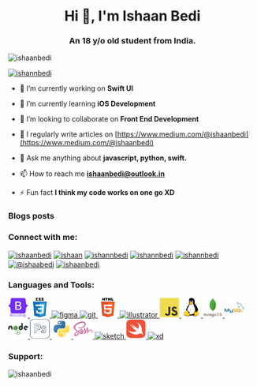 
<h1 align="center">Hi 👋, I'm Ishaan Bedi</h1>
<h3 align="center">An 18 y/o old student from India.</h3>

<p align="left"> <img src="https://komarev.com/ghpvc/?username=ishaanbedi&label=Visits%20so%20far&color=0e75b6&style=flat" alt="ishaanbedi" /> </p>

<p align="left"> <a href="https://twitter.com/ishannbedi" target="blank"><img src="https://img.shields.io/twitter/follow/ishannbedi?logo=twitter&style=for-the-badge" alt="ishannbedi" /></a> </p>

- 🔭 I’m currently working on **Swift UI**

- 🌱 I’m currently learning **iOS Development**

- 👯 I’m looking to collaborate on **Front End Development**

- 📝 I regularly write articles on [https://www.medium.com/@ishaanbedi](https://www.medium.com/@ishaanbedi)

- 💬 Ask me anything about **javascript, python, swift.**

- 📫 How to reach me **ishaanbedi@outlook.in**

- ⚡ Fun fact **I think my code works on one go XD**

### Blogs posts
<!-- BLOG-POST-LIST:START -->
<!-- BLOG-POST-LIST:END -->

<h3 align="left">Connect with me:</h3>
<p align="left">
<a href="https://codepen.io/ishaanbedi" target="blank"><img align="center" src="https://cdn.jsdelivr.net/npm/simple-icons@3.0.1/icons/codepen.svg" alt="ishaanbedi" height="30" width="40" /></a>
<a href="https://dev.to/ishaan" target="blank"><img align="center" src="https://cdn.jsdelivr.net/npm/simple-icons@3.0.1/icons/dev-dot-to.svg" alt="ishaan" height="30" width="40" /></a>
<a href="https://twitter.com/ishannbedi" target="blank"><img align="center" src="https://cdn.jsdelivr.net/npm/simple-icons@3.0.1/icons/twitter.svg" alt="ishannbedi" height="30" width="40" /></a>
<a href="https://linkedin.com/in/ishannbedi" target="blank"><img align="center" src="https://cdn.jsdelivr.net/npm/simple-icons@3.0.1/icons/linkedin.svg" alt="ishannbedi" height="30" width="40" /></a>
<a href="https://instagram.com/ishannbedi" target="blank"><img align="center" src="https://cdn.jsdelivr.net/npm/simple-icons@3.0.1/icons/instagram.svg" alt="ishannbedi" height="30" width="40" /></a>
<a href="https://medium.com/@ishaabedi" target="blank"><img align="center" src="https://cdn.jsdelivr.net/npm/simple-icons@3.0.1/icons/medium.svg" alt="@ishaabedi" height="30" width="40" /></a>
<a href="https://www.youtube.com/c/ishaanbedi" target="blank"><img align="center" src="https://cdn.jsdelivr.net/npm/simple-icons@3.0.1/icons/youtube.svg" alt="ishaanbedi" height="30" width="40" /></a>
</p>

<h3 align="left">Languages and Tools:</h3>
<p align="left"> <a href="https://getbootstrap.com" target="_blank"> <img src="https://raw.githubusercontent.com/devicons/devicon/master/icons/bootstrap/bootstrap-plain-wordmark.svg" alt="bootstrap" width="40" height="40"/> </a> <a href="https://www.w3schools.com/css/" target="_blank"> <img src="https://raw.githubusercontent.com/devicons/devicon/master/icons/css3/css3-original-wordmark.svg" alt="css3" width="40" height="40"/> </a> <a href="https://www.figma.com/" target="_blank"> <img src="https://www.vectorlogo.zone/logos/figma/figma-icon.svg" alt="figma" width="40" height="40"/> </a> <a href="https://git-scm.com/" target="_blank"> <img src="https://www.vectorlogo.zone/logos/git-scm/git-scm-icon.svg" alt="git" width="40" height="40"/> </a> <a href="https://www.w3.org/html/" target="_blank"> <img src="https://raw.githubusercontent.com/devicons/devicon/master/icons/html5/html5-original-wordmark.svg" alt="html5" width="40" height="40"/> </a> <a href="https://www.adobe.com/in/products/illustrator.html" target="_blank"> <img src="https://www.vectorlogo.zone/logos/adobe_illustrator/adobe_illustrator-icon.svg" alt="illustrator" width="40" height="40"/> </a> <a href="https://developer.mozilla.org/en-US/docs/Web/JavaScript" target="_blank"> <img src="https://raw.githubusercontent.com/devicons/devicon/master/icons/javascript/javascript-original.svg" alt="javascript" width="40" height="40"/> </a> <a href="https://www.linux.org/" target="_blank"> <img src="https://raw.githubusercontent.com/devicons/devicon/master/icons/linux/linux-original.svg" alt="linux" width="40" height="40"/> </a> <a href="https://www.mongodb.com/" target="_blank"> <img src="https://raw.githubusercontent.com/devicons/devicon/master/icons/mongodb/mongodb-original-wordmark.svg" alt="mongodb" width="40" height="40"/> </a> <a href="https://www.mysql.com/" target="_blank"> <img src="https://raw.githubusercontent.com/devicons/devicon/master/icons/mysql/mysql-original-wordmark.svg" alt="mysql" width="40" height="40"/> </a> <a href="https://nodejs.org" target="_blank"> <img src="https://raw.githubusercontent.com/devicons/devicon/master/icons/nodejs/nodejs-original-wordmark.svg" alt="nodejs" width="40" height="40"/> </a> <a href="https://www.photoshop.com/en" target="_blank"> <img src="https://raw.githubusercontent.com/devicons/devicon/master/icons/photoshop/photoshop-line.svg" alt="photoshop" width="40" height="40"/> </a> <a href="https://www.python.org" target="_blank"> <img src="https://raw.githubusercontent.com/devicons/devicon/master/icons/python/python-original.svg" alt="python" width="40" height="40"/> </a> <a href="https://sass-lang.com" target="_blank"> <img src="https://raw.githubusercontent.com/devicons/devicon/master/icons/sass/sass-original.svg" alt="sass" width="40" height="40"/> </a> <a href="https://www.sketch.com/" target="_blank"> <img src="https://www.vectorlogo.zone/logos/sketchapp/sketchapp-icon.svg" alt="sketch" width="40" height="40"/> </a> <a href="https://developer.apple.com/swift/" target="_blank"> <img src="https://raw.githubusercontent.com/devicons/devicon/master/icons/swift/swift-original.svg" alt="swift" width="40" height="40"/> </a> <a href="https://www.adobe.com/products/xd.html" target="_blank"> <img src="https://cdn.worldvectorlogo.com/logos/adobe-xd.svg" alt="xd" width="40" height="40"/> </a> </p>


<h3 align="left">Support:</h3>
<p><a href="https://www.buymeacoffee.com/ishaanbedi"> <img align="left" src="https://cdn.buymeacoffee.com/buttons/v2/default-yellow.png" height="50" width="210" alt="ishaanbedi" /></a></p><br><br>

